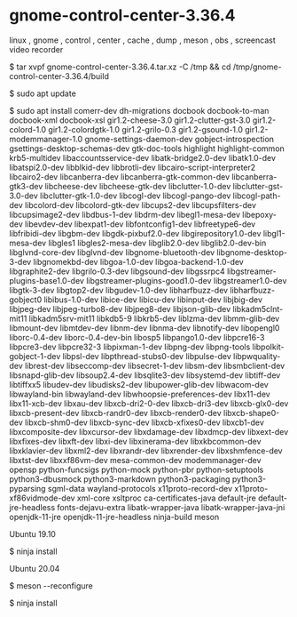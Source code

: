 # gnome-control-center-3.36.4
linux , gnome , control , center , cache , dump , meson , obs , screencast video recorder

$ tar xvpf gnome-control-center-3.36.4.tar.xz -C /tmp && cd /tmp/gnome-control-center-3.36.4/build

$ sudo apt update

$ sudo apt install comerr-dev dh-migrations docbook docbook-to-man docbook-xml docbook-xsl gir1.2-cheese-3.0 gir1.2-clutter-gst-3.0 gir1.2-colord-1.0 gir1.2-colordgtk-1.0 gir1.2-grilo-0.3 gir1.2-gsound-1.0 gir1.2-modemmanager-1.0 gnome-settings-daemon-dev gobject-introspection gsettings-desktop-schemas-dev gtk-doc-tools highlight highlight-common krb5-multidev libaccountsservice-dev libatk-bridge2.0-dev libatk1.0-dev libatspi2.0-dev libblkid-dev libbrotli-dev libcairo-script-interpreter2 libcairo2-dev libcanberra-dev libcanberra-gtk-common-dev libcanberra-gtk3-dev libcheese-dev libcheese-gtk-dev libclutter-1.0-dev libclutter-gst-3.0-dev libclutter-gtk-1.0-dev libcogl-dev libcogl-pango-dev libcogl-path-dev libcolord-dev libcolord-gtk-dev libcups2-dev libcupsfilters-dev libcupsimage2-dev libdbus-1-dev libdrm-dev libegl1-mesa-dev libepoxy-dev libevdev-dev libexpat1-dev libfontconfig1-dev libfreetype6-dev libfribidi-dev libgbm-dev libgdk-pixbuf2.0-dev libgirepository1.0-dev libgl1-mesa-dev libgles1 libgles2-mesa-dev libglib2.0-dev libglib2.0-dev-bin libglvnd-core-dev libglvnd-dev libgnome-bluetooth-dev libgnome-desktop-3-dev libgnomekbd-dev libgoa-1.0-dev libgoa-backend-1.0-dev libgraphite2-dev libgrilo-0.3-dev libgsound-dev libgssrpc4 libgstreamer-plugins-base1.0-dev libgstreamer-plugins-good1.0-dev libgstreamer1.0-dev libgtk-3-dev libgtop2-dev libgudev-1.0-dev libharfbuzz-dev libharfbuzz-gobject0 libibus-1.0-dev libice-dev libicu-dev libinput-dev libjbig-dev libjpeg-dev libjpeg-turbo8-dev libjpeg8-dev libjson-glib-dev libkadm5clnt-mit11 libkadm5srv-mit11 libkdb5-9 libkrb5-dev liblzma-dev libmm-glib-dev libmount-dev libmtdev-dev libnm-dev libnma-dev libnotify-dev libopengl0 liborc-0.4-dev liborc-0.4-dev-bin libosp5 libpango1.0-dev libpcre16-3 libpcre3-dev libpcre32-3 libpixman-1-dev libpng-dev libpng-tools libpolkit-gobject-1-dev libpsl-dev libpthread-stubs0-dev libpulse-dev libpwquality-dev librest-dev libseccomp-dev libsecret-1-dev libsm-dev libsmbclient-dev libsnapd-glib-dev libsoup2.4-dev libsqlite3-dev libsystemd-dev libtiff-dev libtiffxx5 libudev-dev libudisks2-dev libupower-glib-dev libwacom-dev libwayland-bin libwayland-dev libwhoopsie-preferences-dev libx11-dev libx11-xcb-dev libxau-dev libxcb-dri2-0-dev libxcb-dri3-dev libxcb-glx0-dev libxcb-present-dev libxcb-randr0-dev libxcb-render0-dev libxcb-shape0-dev libxcb-shm0-dev libxcb-sync-dev libxcb-xfixes0-dev libxcb1-dev libxcomposite-dev libxcursor-dev libxdamage-dev libxdmcp-dev libxext-dev libxfixes-dev libxft-dev libxi-dev libxinerama-dev libxkbcommon-dev libxklavier-dev libxml2-dev libxrandr-dev libxrender-dev libxshmfence-dev libxtst-dev libxxf86vm-dev mesa-common-dev modemmanager-dev opensp python-funcsigs python-mock python-pbr python-setuptools python3-dbusmock python3-markdown python3-packaging python3-pyparsing sgml-data wayland-protocols x11proto-record-dev x11proto-xf86vidmode-dev xml-core xsltproc ca-certificates-java default-jre default-jre-headless fonts-dejavu-extra libatk-wrapper-java libatk-wrapper-java-jni openjdk-11-jre openjdk-11-jre-headless ninja-build meson

Ubuntu 19.10

$ ninja install

Ubuntu 20.04

$ meson --reconfigure

$ ninja install
